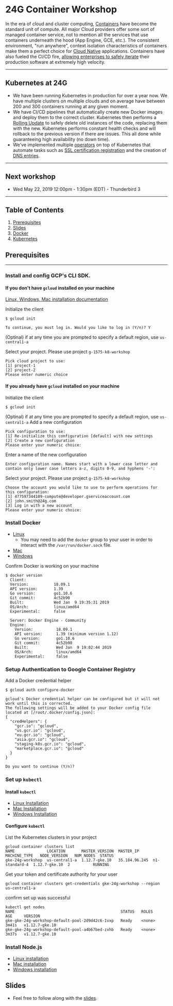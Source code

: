 # 24G Container Workshop
In the era of cloud and cluster computing, [Containers](https://www.docker.com/resources/what-container) have become the standard unit of compute. All major Cloud providers offer some sort of managed container service, not to mention all the services that use containers underneath the hood (App Engine, GCE, etc.). The consistent environment, "run anywhere", context isolation characteristics of containers make them a perfect choice for [Cloud Native](https://pivotal.io/cloud-native) applications. Containers have also fueled the CI/CD fire, [allowing enterprises to safely iterate](https://cloud.google.com/kubernetes-engine/kubernetes-comic/) their production software at extremely high velocity. 

--- 
## Kubernetes at 24G
* We have been running Kubernetes in production for over a year now. We have multiple clusters on multiple clouds and on average have between 200 and 300 containers running at any given moment. 
* We have CI/CD pipelines that automatically create new Docker images and deploy them to the correct cluster. Kubernetes then performs a [Rolling Update](https://kubernetes.io/docs/tutorials/kubernetes-basics/update/update-intro/) to safely delete old instances of the code, replacing them with the new. Kubernetes performs constant health checks and will rollback to the previous version if there are issues. This all done while guaranteeing high availability (no down time). 
* We've implemented multiple [operators](https://kubernetes.io/docs/concepts/extend-kubernetes/api-extension/custom-resources/) on top of Kubernetes that automate tasks such as [SSL certification registration](https://github.com/jetstack/cert-manager) and the creation of [DNS entries](https://github.com/helm/charts/tree/master/stable/external-dns).

--- 
## Next workshop
* Wed May 22, 2019 12:00pm - 1:30pm (EDT) - Thunderbird 3

---
## Table of Contents
1. [Prerequisites](#prerequisites)
1. [Slides](#slides)
1. [Docker](./1_Docker/README.md)
1. [Kubernetes](./2_Kubernetes/README.md)


## Prerequisites
---

### Install and config GCP's CLI SDK. 
#### If you don't have `gcloud` installed on your machine

[Linux, Windows, Mac installation documentation](https://cloud.google.com/sdk/docs/quickstarts)

Initialize the client
```
$ gcloud init
```

```
To continue, you must log in. Would you like to log in (Y/n)? Y
```
(Optinal) if at any time you are prompted to specify a default region, use `us-central1-a`

Select your project. Please use project `g-1575-k8-workshop` 
```
Pick cloud project to use: 
[1] project-1
[2] project-2
Please enter numeric choice
```

#### If you already have `gcloud` installed on your machine
Initialize the client
```
$ gcloud init
```
(Optinal) if at any time you are prompted to specify a default region, use `us-central1-a`
Add a new configuration
```
Pick configuration to use:
[1] Re-initialize this configuration [default] with new settings 
[2] Create a new configuration
Please enter your numeric choice:  
```
Enter a name of the new configuration
```
Enter configuration name. Names start with a lower case letter and 
contain only lower case letters a-z, digits 0-9, and hyphens '-':
```
Select your project. Please use project `g-1575-k8-workshop` 
```
Choose the account you would like to use to perform operations for 
this configuration:
[1] 477597344109-compute@developer.gserviceaccount.com
[2] john.smith@24g.com
[3] Log in with a new account
Please enter your numeric choice:  
```

### Install Docker
* [Linux](https://docs.docker.com/install/linux/docker-ce/centos/)
    * You may need to add the `docker` group to your user in order to interact with the `/var/run/docker.sock` file. 
* [Mac](https://docs.docker.com/docker-for-mac/install/)
* [Windows](https://docs.docker.com/docker-for-windows/install/)

Confirm Docker is working on your machine
```
$ docker version
  Client:
  Version:           18.09.1
  API version:       1.39
  Go version:        go1.10.6
  Git commit:        4c52b90
  Built:             Wed Jan  9 19:35:31 2019
  OS/Arch:           linux/amd64
  Experimental:      false

  Server: Docker Engine - Community
  Engine:
    Version:          18.09.1
    API version:      1.39 (minimum version 1.12)
    Go version:       go1.10.6
    Git commit:       4c52b90
    Built:            Wed Jan  9 19:02:44 2019
    OS/Arch:          linux/amd64
    Experimental:     false
```

### Setup Authentication to Google Container Registry
Add a Docker credential helper
```
$ gcloud auth configure-docker

gcloud's Docker credential helper can be configured but it will not work until this is corrected.
The following settings will be added to your Docker config file 
located at [/root/.docker/config.json]:
{
  "credHelpers": {
    "gcr.io": "gcloud", 
    "us.gcr.io": "gcloud", 
    "eu.gcr.io": "gcloud", 
    "asia.gcr.io": "gcloud", 
    "staging-k8s.gcr.io": "gcloud", 
    "marketplace.gcr.io": "gcloud"
  }
}

Do you want to continue (Y/n)?  
```

### Set up `kubectl`
#### Install `kubectl`
* [Linux Installation](https://kubernetes.io/docs/tasks/tools/install-kubectl/#install-kubectl-on-linux)
* [Mac Installation](https://kubernetes.io/docs/tasks/tools/install-kubectl/#install-kubectl-on-macos)
* [Windows Installation](https://kubernetes.io/docs/tasks/tools/install-kubectl/#install-kubectl-on-windows)

#### Configure `kubectl`

List the Kubernetes clusters in your project
```
gcloud container clusters list
NAME              LOCATION       MASTER_VERSION  MASTER_IP      MACHINE_TYPE   NODE_VERSION   NUM_NODES  STATUS
gke-24g-workshop  us-central1-a  1.12.7-gke.10   35.184.96.245  n1-standard-4  1.12.7-gke.10  2          RUNNING
```
Get your token and certificate authority for your user
```
gcloud container clusters get-credentials gke-24g-workshop --region us-central1-a
```

confirm set up was successful
```
kubectl get nodes
NAME                                              STATUS   ROLES    AGE     VERSION
gke-gke-24g-workshop-default-pool-2d9d42c6-1vxp   Ready    <none>   3m41s   v1.12.7-gke.10
gke-gke-24g-workshop-default-pool-a4b67bed-zxhb   Ready    <none>   3m37s   v1.12.7-gke.10
```

### Install Node.js
* [Linux installation](https://nodejs.org/en/download/package-manager/#debian-and-ubuntu-based-linux-distributions-enterprise-linux-fedora-and-snap-packages)
* [Mac installation](https://nodejs.org/en/download/)
* [Windows installation](https://nodejs.org/en/download/)

## Slides
* Feel free to follow along with the [slides](https://docs.google.com/presentation/d/1OQYcl3PwPM9NJ3AbExLV9A8AWbCEzbxj0VceIOhPnyY/edit#slide=id.p).